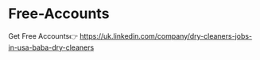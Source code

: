 # Free-Accounts
Get Free Accounts👉 https://uk.linkedin.com/company/dry-cleaners-jobs-in-usa-baba-dry-cleaners
